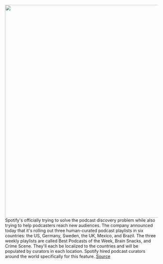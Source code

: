 <img src='https://cdn.vox-cdn.com/thumbor/G4wT2QNwUHu-B-z0-MnQGTYkwWI=/0x0:2040x1360/1200x800/filters:focal(857x517:1183x843)/cdn.vox-cdn.com/uploads/chorus_image/image/66681735/acastro_100301_3266_spotify_podcasts_0001.0.jpg' width='700px' /><br/>
Spotify's officially trying to solve the podcast discovery problem while also trying to help podcasters reach new audiences. The company announced today that it's rolling out three human-curated podcast playlists in six countries: the US, Germany, Sweden, the UK, Mexico, and Brazil. The three weekly playlists are called Best Podcasts of the Week, Brain Snacks, and Crime Scene. They'll each be localized to the countries and will be populated by curators in each location. Spotify hired podcast curators around the world specifically for this feature.
<a href='https://www.theverge.com/2020/4/21/21228384/spotify-podcast-playlist-rollout-update-weekly'> Source <a/>